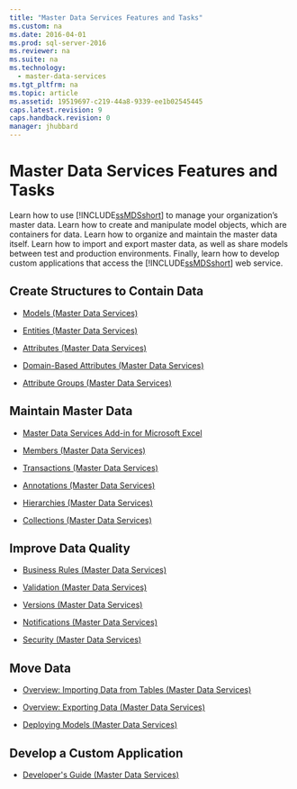 ```yaml
---
title: "Master Data Services Features and Tasks"
ms.custom: na
ms.date: 2016-04-01
ms.prod: sql-server-2016
ms.reviewer: na
ms.suite: na
ms.technology: 
  - master-data-services
ms.tgt_pltfrm: na
ms.topic: article
ms.assetid: 19519697-c219-44a8-9339-ee1b02545445
caps.latest.revision: 9
caps.handback.revision: 0
manager: jhubbard
---
```

# Master Data Services Features and Tasks
Learn how to use [!INCLUDE[ssMDSshort](../../Topics/TopicNameContainA/tokens/ssMDSshort_md.md)] to manage your organization’s master data. Learn how to create and manipulate model objects, which are containers for data. Learn how to organize and maintain the master data itself. Learn how to import and export master data, as well as share models between test and production environments. Finally, learn how to develop custom applications that access the [!INCLUDE[ssMDSshort](../../Topics/TopicNameContainA/tokens/ssMDSshort_md.md)] web service.  
  
## Create Structures to Contain Data  
  
-   [Models (Master Data Services)](../../Topics/TopicNameNotContainA/Models--Master-Data-Services-.md)  
  
-   [Entities (Master Data Services)](../../Topics/TopicNameNotContainA/Entities--Master-Data-Services-.md)  
  
-   [Attributes (Master Data Services)](../../Topics/TopicNameNotContainA/Attributes--Master-Data-Services-.md)  
  
-   [Domain-Based Attributes (Master Data Services)](../../Topics/TopicNameNotContainA/Domain-Based-Attributes--Master-Data-Services-.md)  
  
-   [Attribute Groups (Master Data Services)](../../Topics/TopicNameNotContainA/Attribute-Groups--Master-Data-Services-.md)  
  
## Maintain Master Data  
  
-   [Master Data Services Add-in for Microsoft Excel](../../Topics/TopicNameNotContainA/Master-Data-Services-Add-in-for-Microsoft-Excel.md)  
  
-   [Members (Master Data Services)](../../Topics/TopicNameNotContainA/Members--Master-Data-Services-.md)  
  
-   [Transactions (Master Data Services)](../../Topics/TopicNameNotContainA/Transactions--Master-Data-Services-.md)  
  
-   [Annotations (Master Data Services)](../../Topics/TopicNameNotContainA/Annotations--Master-Data-Services-.md)  
  
-   [Hierarchies (Master Data Services)](../../Topics/TopicNameNotContainA/Hierarchies--Master-Data-Services-.md)  
  
-   [Collections (Master Data Services)](../../Topics/TopicNameNotContainA/Collections--Master-Data-Services-.md)  
  
## Improve Data Quality  
  
-   [Business Rules (Master Data Services)](../../Topics/TopicNameNotContainA/Business-Rules--Master-Data-Services-.md)  
  
-   [Validation (Master Data Services)](../../Topics/TopicNameNotContainA/Validation--Master-Data-Services-.md)  
  
-   [Versions (Master Data Services)](../../Topics/TopicNameNotContainA/Versions--Master-Data-Services-.md)  
  
-   [Notifications (Master Data Services)](../../Topics/TopicNameNotContainA/Notifications--Master-Data-Services-.md)  
  
-   [Security (Master Data Services)](../../Topics/TopicNameNotContainA/Security--Master-Data-Services-.md)  
  
## Move Data  
  
-   [Overview: Importing Data from Tables (Master Data Services)](../Topic/Overview:%20Importing%20Data%20from%20Tables%20\(Master%20Data%20Services\).md)  
  
-   [Overview: Exporting Data (Master Data Services)](../Topic/Overview:%20Exporting%20Data%20\(Master%20Data%20Services\).md)  
  
-   [Deploying Models (Master Data Services)](../../Topics/TopicNameNotContainA/Deploying-Models--Master-Data-Services-.md)  
  
## Develop a Custom Application  
  
-   [Developer's Guide (Master Data Services)](assetId:///067b1f69-84eb-4a13-b220-120cd63704b4)
